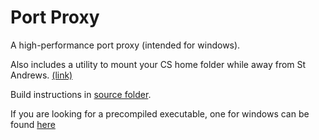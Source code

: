 # Port Proxy
A high-performance port proxy (intended for windows).

Also includes a utility to mount your CS home folder while away from St Andrews. [(link)](./Mount%20CS%20Home%20Folder%20Remote/)

Build instructions in [source folder](./src).

If you are looking for a precompiled executable, one for windows can be found [here](https://github.com/seannorris/port_proxy/releases/)
